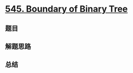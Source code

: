 # [545. Boundary of Binary Tree](https://leetcode.com/problems/boundary-of-binary-tree/)

## 题目


## 解题思路


## 总结


